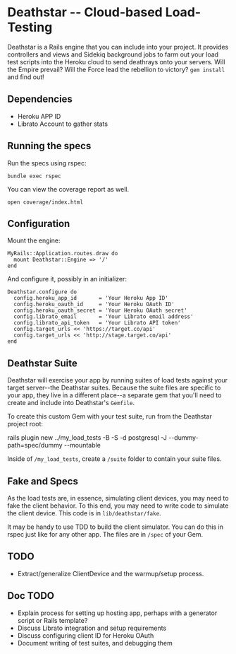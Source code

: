 # Deathstar -- Cloud-based Load-Testing

Deathstar is a Rails engine that you can include into your project. It
provides controllers and views and Sidekiq background jobs to farm out
your load test scripts into the Heroku cloud to send deathrays onto
your servers. Will the Empire prevail? Will the Force lead the rebellion
to victory? `gem install` and find out!

## Dependencies

* Heroku APP ID
* Librato Account to gather stats

## Running the specs

Run the specs using rspec:

    bundle exec rspec

You can view the coverage report as well.

    open coverage/index.html

## Configuration

Mount the engine:

    MyRails::Application.routes.draw do
      mount Deathstar::Engine => '/'
    end

And configure it, possibly in an initializer:

    Deathstar.configure do
      config.heroku_app_id       = 'Your Heroku App ID'
      config.heroku_oauth_id     = 'Your Heroku OAuth ID'
      config.heroku_oauth_secret = 'Your Heroku OAuth secret'
      config.librato_email       = 'Your Librato email address'
      config.librato_api_token   = 'Your Librato API token'
      config.target_urls << 'https://target.co/api'
      config.target_urls << 'http://stage.target.co/api'
    end

## Deathstar Suite

Deathstar will exercise your app by running suites of load tests against your target
server--the Deathstar suites. Because the suite files are specific to your app,
they live in a different place--a separate gem that you'll need to create and include
into Deathstar's `Gemfile`.

To create this custom Gem with your test suite, run from the Deathstar project root:

   rails plugin new ../my_load_tests -B -S -d postgresql -J --dummy-path=spec/dummy --mountable

Inside of `/my_load_tests`, create a `/suite` folder to contain your suite files.

## Fake and Specs

As the load tests are, in essence, simulating client devices, you may need to fake the
client behavior. To this end, you may need to write code to simulate the client device.
This code is in `lib/deathstar/fake`.

It may be handy to use TDD to build the client simulator. You can do this in rspec just
like for any other app. The files are in `/spec` of your Gem.

## TODO

* Extract/generalize ClientDevice and the warmup/setup process.

## Doc TODO

* Explain process for setting up hosting app, perhaps with a generator script or Rails template?
* Discuss Librato integration and setup requirements
* Discuss configuring client ID for Heroku OAuth
* Document writing of test suites, and debugging them

